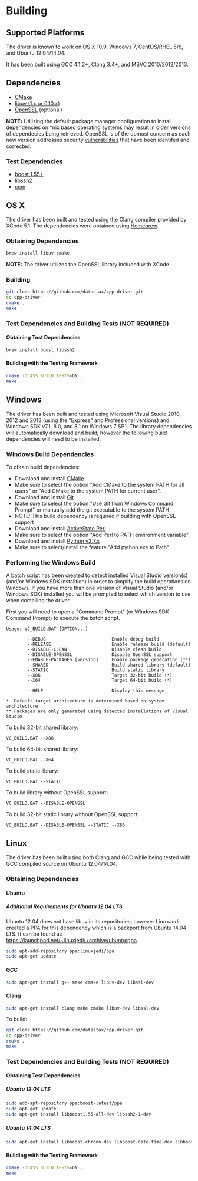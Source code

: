 # Building

## Supported Platforms

The driver is known to work on OS X 10.9, Windows 7, CentOS/RHEL 5/6, and Ubuntu 12.04/14.04. 

It has been built using GCC 4.1.2+, Clang 3.4+, and MSVC 2010/2012/2013.

## Dependencies

- [CMake](http://www.cmake.org)
- [libuv (1.x or 0.10.x)](https://github.com/libuv/libuv)
- [OpenSSL](http://www.openssl.org/) (optional)

**NOTE:** Utilizing the default package manager configuration to install dependencies on \*nix based operating systems may result in older versions of dependecies being retrieved. OpenSSL is of the upmost concern as each new version addresses security [vulnerabilities](https://www.openssl.org/news/vulnerabilities.html) that have been identifed and corrected.

### Test Dependencies

- [boost 1.55+](http://www.boost.org)
- [libssh2](http://www.libssh2.org)
- [ccm](https://github.com/pcmanus/ccm)

## OS X
The driver has been built and tested using the Clang compiler provided by XCode 5.1. The dependencies were obtained using [Homebrew](http://brew.sh).

### Obtaining Dependencies

```bash
brew install libuv cmake
```

**NOTE:** The driver utilizes the OpenSSL library included with XCode.

### Building

```bash
git clone https://github.com/datastax/cpp-driver.git
cd cpp-driver
cmake .
make
```
### Test Dependencies and Building Tests (NOT REQUIRED)

#### Obtaining Test Dependencies

```bash
brew install boost libssh2
```

#### Building with the Testing Framework

```bash
cmake -DCASS_BUILD_TESTS=ON .
make
```

## Windows
The driver has been built and tested using Microsoft Visual Studio 2010, 2012 and 2013 (using the "Express" and Professional versions) and Windows SDK v7.1, 8.0, and 8.1 on Windows 7 SP1. The library dependencies will automatically download and build; however the following build dependencies will need to be installed.

### Windows Build Dependencies
To obtain build dependencies:

- Download and install [CMake](http://www.cmake.org/download).
 - Make sure to select the option "Add CMake to the system PATH for all users" or "Add CMake to the system PATH for current user".
- Download and install [Git](http://git-scm.com/download/win)
 - Make sure to select the option "Use Git from Windows Command Prompt" or manually add the git executable to the system PATH.
 - NOTE: This build dependency is required if building with OpenSSL support
- Download and install [ActiveState Perl](https://www.perl.org/get.html#win32)
 - Make sure to select the option "Add Perl to PATH environment variable".
- Download and install [Python v2.7.x](https://www.python.org/downloads)
 - Make sure to select/install the feature "Add python.exe to Path"

### Performing the Windows Build
A batch script has been created to detect installed Visual Studio version(s) (and/or Windows SDK installtion) in order to simplify the build operations on Windows.  If you have more than one version of Visual Studio (and/or Windows SDK) installed you will be prompted to select which version to use when compiling the driver.

First you will need to open a "Command Prompt" (or Windows SDK Command Prompt) to execute the batch script.

```dos
Usage: VC_BUILD.BAT [OPTION...]

        --DEBUG                         Enable debug build
        --RELEASE                       Enable release build (default)
        --DISABLE-CLEAN                 Disable clean build
        --DISABLE-OPENSSL               Disable OpenSSL support
        --ENABLE-PACKAGES [version]     Enable package generation (**)
        --SHARED                        Build shared library (default)
        --STATIC                        Build static library
        --X86                           Target 32-bit build (*)
        --X64                           Target 64-bit build (*)

        --HELP                          Display this message

*  Default target architecture is determined based on system architecture
** Packages are only generated using detected installations of Visual Studio
```

To build 32-bit shared library:

```dos
VC_BUILD.BAT --X86
```

To build 64-bit shared library:

```dos
VC_BUILD.BAT --X64
```

To build static library:

```dos
VC_BUILD.BAT --STATIC
```

To build library without OpenSSL support:

```dos
VC_BUILD.BAT --DISABLE-OPENSSL
```

To build 32-bit static library without OpenSSL support:

```dos
VC_BUILD.BAT --DISABLE-OPENSSL --STATIC --X86
```

## Linux
The driver has been built using both Clang and GCC while being tested with GCC compiled source on Ubuntu 12.04/14.04.

### Obtaining Dependencies

#### Ubuntu

##### Additional Requirements for Ubuntu 12.04 LTS
Ubuntu 12.04 does not have libuv in its repositories; however LinuxJedi created a PPA for this dependency which is a backport from Ubuntu 14.04 LTS. It can be found at: https://launchpad.net/~linuxjedi/+archive/ubuntu/ppa.

```bash
sudo apt-add-repository ppa:linuxjedi/ppa
sudo apt-get update
```

#### GCC

```bash
sudo apt-get install g++ make cmake libuv-dev libssl-dev
```

#### Clang

```bash
sudo apt-get install clang make cmake libuv-dev libssl-dev
```

To build:

```bash
git clone https://github.com/datastax/cpp-driver.git
cd cpp-driver
cmake .
make
```

### Test Dependencies and Building Tests (NOT REQUIRED)

#### Obtaining Test Dependencies

##### Ubuntu 12.04 LTS

```bash
sudo add-apt-repository ppa:boost-latest/ppa
sudo apt-get update
sudo apt-get install libboost1.55-all-dev libssh2-1-dev
```

##### Ubuntu 14.04 LTS

```bash
sudo apt-get install libboost-chrono-dev libboost-date-time-dev libboost-log-dev libboost-system-dev libboost-thread-dev libboost-test-dev libssh2-1-dev
```

#### Building with the Testing Framework

```bash
cmake -DCASS_BUILD_TESTS=ON .
make
```
